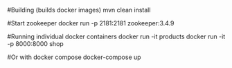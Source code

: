 #Building (builds docker images)
mvn clean install

#Start zookeeper 
docker run -p 2181:2181 zookeeper:3.4.9 

#Running individual docker containers
docker run -it products
docker run -it -p 8000:8000 shop


#Or with docker compose
docker-compose up